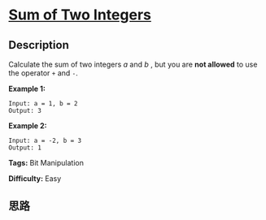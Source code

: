 # [Sum of Two Integers][title]

## Description

Calculate the sum of two integers _a_ and _b_ , but you are **not allowed** to
use the operator `+` and `-`.

**Example 1:**
            Input: a = 1, b = 2    Output: 3    

**Example 2:**
            Input: a = -2, b = 3    Output: 1    


**Tags:** Bit Manipulation

**Difficulty:** Easy

## 思路

[title]: https://leetcode.com/problems/sum-of-two-integers
